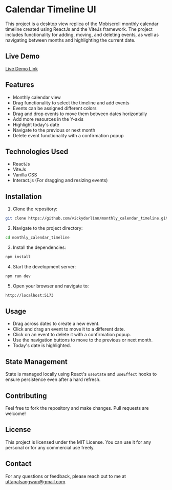 # Calendar Timeline UI

This project is a desktop view replica of the Mobiscroll monthly calendar timeline created using ReactJs and the ViteJs framework. The project includes functionality for adding, moving, and deleting events, as well as navigating between months and highlighting the current date.

## Live Demo

[Live Demo Link](https://monthly-calendar-timeline.vercel.app/)

## Features

- Monthly calendar view
- Drag functionality to select the timeline and add events
- Events can be assigned different colors
- Drag and drop events to move them between dates horizontally
- Add more resources in the Y-axis
- Highlight today's date
- Navigate to the previous or next month
- Delete event functionality with a confirmation popup

## Technologies Used

- ReactJs
- ViteJs
- Vanilla CSS
- Interact.js (For dragging and resizing events)

## Installation

1. Clone the repository:

```sh
git clone https://github.com/vickydarlinn/monthly_calendar_timeline.git
```

2. Navigate to the project directory:

```sh
cd monthly_calendar_timeline
```

3. Install the dependencies:

```sh
npm install
```

4. Start the development server:

```sh
npm run dev
```

5. Open your browser and navigate to:

```sh
http://localhost:5173
```

## Usage

- Drag across dates to create a new event.
- Click and drag an event to move it to a different date.
- Click on an event to delete it with a confirmation popup.
- Use the navigation buttons to move to the previous or next month.
- Today's date is highlighted.

## State Management

State is managed locally using React's `useState` and `useEffect` hooks to ensure persistence even after a hard refresh.

## Contributing

Feel free to fork the repository and make changes. Pull requests are welcome!

## License

This project is licensed under the MIT License. You can use it for any personal or for any commercial use freely.

## Contact

For any questions or feedback, please reach out to me at uttapalsangwan@gmail.com.
